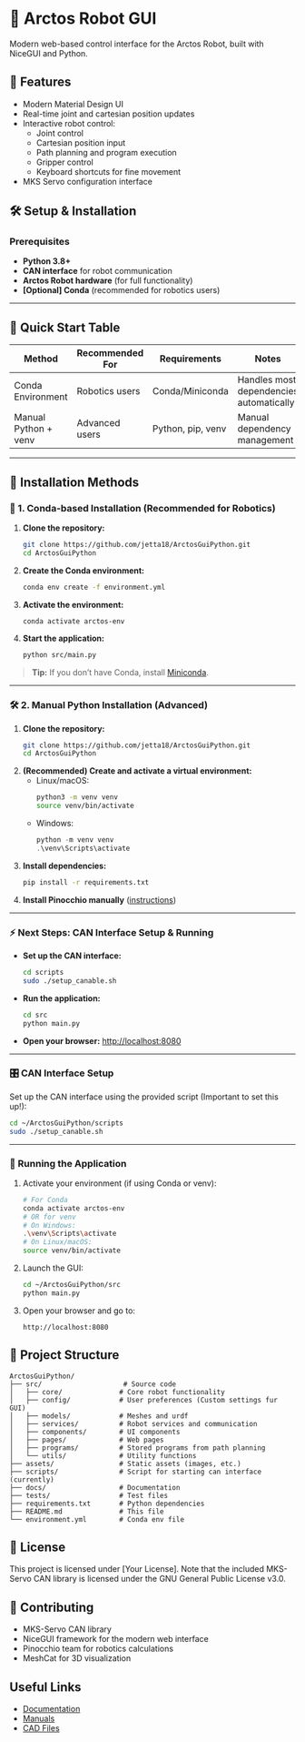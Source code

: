 # 🤖 Arctos Robot GUI

Modern web-based control interface for the Arctos Robot, built with NiceGUI and Python.

## 🌟 Features

- Modern Material Design UI 
- Real-time joint and cartesian position updates
- Interactive robot control:
  - Joint control 
  - Cartesian position input
  - Path planning and program execution
  - Gripper control
  - Keyboard shortcuts for fine movement
- MKS Servo configuration interface



## 🛠️ Setup & Installation

### Prerequisites
- **Python 3.8+**
- **CAN interface** for robot communication
- **Arctos Robot hardware** (for full functionality)
- **[Optional] Conda** (recommended for robotics users)

---

## 🚦 Quick Start Table

| Method                 | Recommended For         | Requirements                | Notes                                   |
|------------------------|------------------------|-----------------------------|-----------------------------------------|
| Conda Environment      | Robotics users         | Conda/Miniconda             | Handles most dependencies automatically |
| Manual Python + venv   | Advanced users         | Python, pip, venv           | Manual dependency management            |

---

## 🔧 Installation Methods

### 🐍 1. Conda-based Installation (Recommended for Robotics)

1. **Clone the repository:**
   ```bash
   git clone https://github.com/jetta18/ArctosGuiPython.git
   cd ArctosGuiPython
   ```
2. **Create the Conda environment:**
   ```bash
   conda env create -f environment.yml
   ```
3. **Activate the environment:**
   ```bash
   conda activate arctos-env
   ```
4. **Start the application:**
   ```bash
   python src/main.py
   ```

> **Tip:** If you don’t have Conda, install [Miniconda](https://docs.conda.io/en/latest/miniconda.html).

---

### 🛠️ 2. Manual Python Installation (Advanced)

1. **Clone the repository:**
   ```bash
   git clone https://github.com/jetta18/ArctosGuiPython.git
   cd ArctosGuiPython
   ```
2. **(Recommended) Create and activate a virtual environment:**
   - Linux/macOS:
     ```bash
     python3 -m venv venv
     source venv/bin/activate
     ```
   - Windows:
     ```powershell
     python -m venv venv
     .\venv\Scripts\activate
     ```
3. **Install dependencies:**
   ```bash
   pip install -r requirements.txt
   ```
4. **Install Pinocchio manually** ([instructions](https://stack-of-tasks.github.io/pinocchio/download.html))

---

### ⚡ Next Steps: CAN Interface Setup & Running

- **Set up the CAN interface:**
  ```bash
  cd scripts
  sudo ./setup_canable.sh
  ```
- **Run the application:**
  ```bash
  cd src
  python main.py
  ```
- **Open your browser:** [http://localhost:8080](http://localhost:8080)

---

### 🎛️ CAN Interface Setup

Set up the CAN interface using the provided script (Important to set this up!):

```bash
cd ~/ArctosGuiPython/scripts
sudo ./setup_canable.sh
```

---

### 🚀 Running the Application

1. Activate your environment (if using Conda or venv):
   ```bash
   # For Conda
   conda activate arctos-env
   # OR for venv
   # On Windows:
   .\venv\Scripts\activate
   # On Linux/macOS:
   source venv/bin/activate
   ```

2. Launch the GUI:
   ```bash
   cd ~/ArctosGuiPython/src
   python main.py
   ```

3. Open your browser and go to:
   ```
   http://localhost:8080
   ```


## 📁 Project Structure

```
ArctosGuiPython/
├── src/                    # Source code
│   ├── core/              # Core robot functionality
│   ├── config/            # User preferences (Custom settings fur GUI)
│   ├── models/            # Meshes and urdf
│   ├── services/          # Robot services and communication
│   ├── components/        # UI components
│   ├── pages/             # Web pages
│   ├── programs/          # Stored programs from path planning
│   └── utils/             # Utility functions
├── assets/                # Static assets (images, etc.)
├── scripts/               # Script for starting can interface (currently)
├── docs/                  # Documentation
├── tests/                 # Test files
├── requirements.txt       # Python dependencies
├── README.md              # This file
└── environment.yml        # Conda env file
```


## 📝 License

This project is licensed under [Your License]. Note that the included MKS-Servo CAN library is licensed under the GNU General Public License v3.0.

## 👥 Contributing

- MKS-Servo CAN library
- NiceGUI framework for the modern web interface
- Pinocchio team for robotics calculations
- MeshCat for 3D visualization

## Useful Links

- [Documentation](https://arctosrobotics.com/docs/)
- [Manuals](https://arctosrobotics.com/#Assembly)
- [CAD Files](https://arctosrobotics.com/#Assembly)

